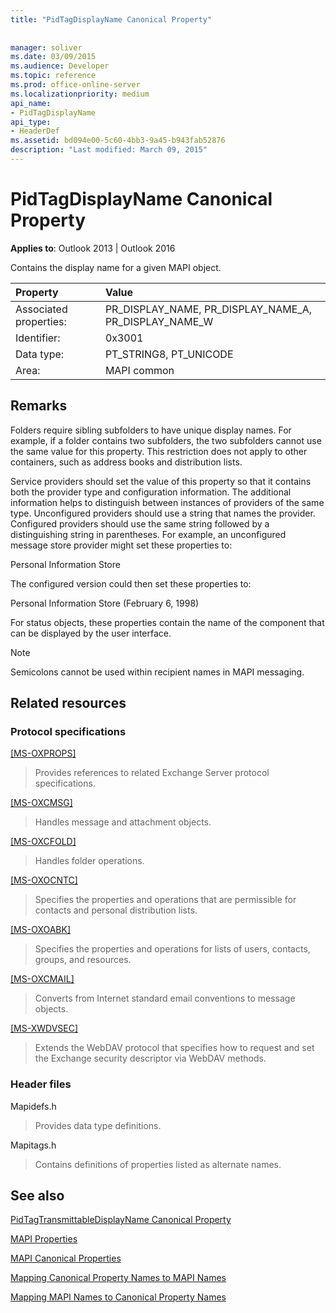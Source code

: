 ```yaml
---
title: "PidTagDisplayName Canonical Property"
 
 
manager: soliver
ms.date: 03/09/2015
ms.audience: Developer
ms.topic: reference
ms.prod: office-online-server
ms.localizationpriority: medium
api_name:
- PidTagDisplayName
api_type:
- HeaderDef
ms.assetid: bd094e00-5c60-4bb3-9a45-b943fab52876
description: "Last modified: March 09, 2015"
---
```


# PidTagDisplayName Canonical Property

  
  
**Applies to**: Outlook 2013 | Outlook 2016 
  
Contains the display name for a given MAPI object. 
  
|Property|Value|
|:-----|:-----|
|Associated properties:  <br/> |PR_DISPLAY_NAME, PR_DISPLAY_NAME_A, PR_DISPLAY_NAME_W  <br/> |
|Identifier:  <br/> |0x3001  <br/> |
|Data type:  <br/> |PT_STRING8, PT_UNICODE  <br/> |
|Area:  <br/> |MAPI common  <br/> |
   
## Remarks

Folders require sibling subfolders to have unique display names. For example, if a folder contains two subfolders, the two subfolders cannot use the same value for this property. This restriction does not apply to other containers, such as address books and distribution lists. 
  
Service providers should set the value of this property so that it contains both the provider type and configuration information. The additional information helps to distinguish between instances of providers of the same type. Unconfigured providers should use a string that names the provider. Configured providers should use the same string followed by a distinguishing string in parentheses. For example, an unconfigured message store provider might set these properties to: 
  
Personal Information Store
  
The configured version could then set these properties to: 
  
Personal Information Store (February 6, 1998)
  
For status objects, these properties contain the name of the component that can be displayed by the user interface. 
  
> [!NOTE]
> Semicolons cannot be used within recipient names in MAPI messaging. 
  
## Related resources

### Protocol specifications

[[MS-OXPROPS]](https://msdn.microsoft.com/library/f6ab1613-aefe-447d-a49c-18217230b148%28Office.15%29.aspx)
  
> Provides references to related Exchange Server protocol specifications.
    
[[MS-OXCMSG]](https://msdn.microsoft.com/library/7fd7ec40-deec-4c06-9493-1bc06b349682%28Office.15%29.aspx)
  
> Handles message and attachment objects.
    
[[MS-OXCFOLD]](https://msdn.microsoft.com/library/c0f31b95-c07f-486c-98d9-535ed9705fbf%28Office.15%29.aspx)
  
> Handles folder operations.
    
[[MS-OXOCNTC]](https://msdn.microsoft.com/library/9b636532-9150-4836-9635-9c9b756c9ccf%28Office.15%29.aspx)
  
> Specifies the properties and operations that are permissible for contacts and personal distribution lists.
    
[[MS-OXOABK]](https://msdn.microsoft.com/library/f4cf9b4c-9232-4506-9e71-2270de217614%28Office.15%29.aspx)
  
> Specifies the properties and operations for lists of users, contacts, groups, and resources.
    
[[MS-OXCMAIL]](https://msdn.microsoft.com/library/b60d48db-183f-4bf5-a908-f584e62cb2d4%28Office.15%29.aspx)
  
> Converts from Internet standard email conventions to message objects.
    
[[MS-XWDVSEC]](https://msdn.microsoft.com/library/dc043d09-6b76-4392-aea3-68f8e81c64d8%28Office.15%29.aspx)
  
> Extends the WebDAV protocol that specifies how to request and set the Exchange security descriptor via WebDAV methods.
    
### Header files

Mapidefs.h
  
> Provides data type definitions.
    
Mapitags.h
  
> Contains definitions of properties listed as alternate names.
    
## See also



[PidTagTransmittableDisplayName Canonical Property](pidtagtransmittabledisplayname-canonical-property.md)


[MAPI Properties](mapi-properties.md)
  
[MAPI Canonical Properties](mapi-canonical-properties.md)
  
[Mapping Canonical Property Names to MAPI Names](mapping-canonical-property-names-to-mapi-names.md)
  
[Mapping MAPI Names to Canonical Property Names](mapping-mapi-names-to-canonical-property-names.md)

